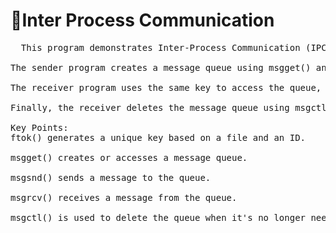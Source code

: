 <h1>📝Inter Process Communication</h1>

<pre>
  This program demonstrates Inter-Process Communication (IPC) using message queues in C.

The sender program creates a message queue using msgget() and sends data using msgsnd(). It first generates a unique key using ftok().

The receiver program uses the same key to access the queue, then retrieves the message using msgrcv() and displays it.

Finally, the receiver deletes the message queue using msgctl() with IPC_RMID to clean up resources.

Key Points:
ftok() generates a unique key based on a file and an ID.

msgget() creates or accesses a message queue.

msgsnd() sends a message to the queue.

msgrcv() receives a message from the queue.

msgctl() is used to delete the queue when it's no longer needed.
</pre>
